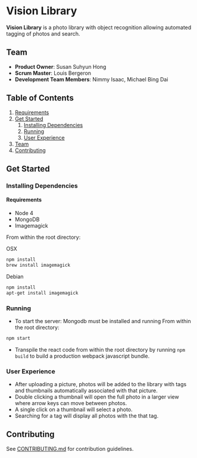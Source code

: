 # Vision Library

**Vision Library** is a photo library with object recognition allowing automated tagging of photos and search.

## Team

  - __Product Owner__: Susan Suhyun Hong
  - __Scrum Master__: Louis Bergeron
  - __Development Team Members__: Nimmy Isaac, Michael Bing Dai

## Table of Contents

1. [Requirements](#requirements)
1. [Get Started](#get-started)
    1. [Installing Dependencies](#installing-dependencies)
    1. [Running](#running)
    1. [User Experience](#user-experience)
1. [Team](#team)
1. [Contributing](#contributing)

## Get Started
### Installing Dependencies
#### Requirements

- Node 4
- MongoDB
- Imagemagick

From within the root directory:

OSX
```sh
npm install
brew install imagemagick
```
Debian
```sh
npm install
apt-get install imagemagick
```

### Running

- To start the server:
Mongodb must be installed and running
From within the root directory:
```sh
npm start
```
- Transpile the react code from within the root directory by running `npm build` to build a production webpack javascript bundle.

### User Experience
- After uploading a picture, photos will be added to the library with tags and thumbnails automatically associated with that picture.
- Double clicking a thumbnail will open the full photo in a larger view where arrow keys can move between photos.
- A single click on a thumbnail will select a photo.
- Searching for a tag will display all photos with the that tag.

## Contributing

See [CONTRIBUTING.md](CONTRIBUTING.md) for contribution guidelines.
